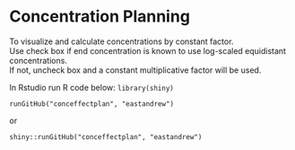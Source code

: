 # Concentration Planning

To visualize and calculate concentrations by constant factor.  
Use check box if end concentration is known to use log-scaled equidistant concentrations.  
If not, uncheck box and a constant multiplicative factor will be used.


In Rstudio run R code below:
`library(shiny)`

`runGitHub("conceffectplan", "eastandrew")`  
 
 or
 
 `shiny::runGitHub("conceffectplan", "eastandrew")`
